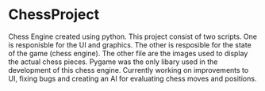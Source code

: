 # ChessProject
Chess Engine created using python.
This project consist of two scripts. One is responisble for the UI and graphics. The other is resposible for the state of the game (chess engine). The other file 
are the images used to display the actual chess pieces. Pygame was the only libary used in the development of this chess engine. Currently working on 
improvements to UI, fixing bugs and creating an AI for evaluating chess moves and positions.
